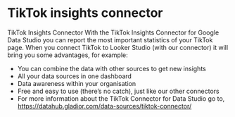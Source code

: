 # TikTok insights connector

TikTok Insights Connector
With the TikTok Insights Connector for Google Data Studio you can report the most important statistics of your TikTok page. When you connect TikTok to Looker Studio (with our connector) it will bring you some advantages, for example:

- You can combine the data with other sources to get new insights
- All your data sources in one dashboard
- Data awareness within your organisation
- Free and easy to use (there’s no catch), just like our other connectors
- For more information about the TikTok Connector for Data Studio go to, https://datahub.gladior.com/data-sources/tiktok-connector/
